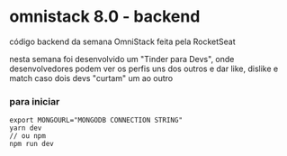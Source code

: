 # omnistack 8.0 - backend

código backend da semana OmniStack feita pela RocketSeat

nesta semana foi desenvolvido um "Tinder para Devs", onde desenvolvedores podem ver os perfis uns dos outros e dar like, dislike e match caso dois devs "curtam" um ao outro

### para iniciar

```
export MONGOURL="MONGODB CONNECTION STRING"
yarn dev
// ou npm
npm run dev
```
